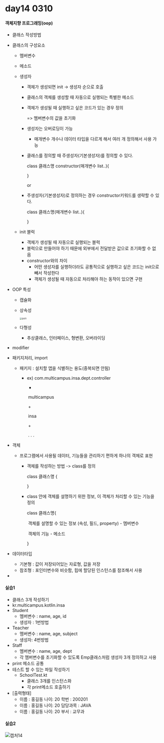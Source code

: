 # day14 0310

#### 객체지향 프로그래밍(oop)

* 클래스 작성방법

* 클래스의 구성요소

  * 멤버변수

  * 메소드

  * 생성자

    * 객체가 생성되면 init -> 생성자 순으로 호출

    * 클래스의 객체를 생성할 때 자동으로 실행되는 특별한 메소드

    * 객체가 생성될 때 실행하고 싶은 코드가 있는 경우 정의

      => 멤버변수의 값을 초기화

    * 생성자는 오버로딩이 가능

      * 매개변수 개수나 데이터 타입을 다르게 해서 여러 개 정의해서 사용 가능

    * 클래스를 정의할 때 주생성자(기본생성자)를 정의할 수 있다.

      class 클래스명 constructor(매개변수 list..){

      }

      or

    * 주생성자(기본생성자)로 정의하는 경우 constructor키워드를 생략할 수 있다.

      class 클래스명(매개변수 list..){

      }

  * init 블럭

    * 객체가 생성될 때 자동으로 실행되는 블럭
    * 블럭으로 만들어야 하기 때문에 외부에서 전달받은 값으로 초기화할 수 없음		
    * constructor와의 차이
      * 어떤 생성자를 실행하더라도 공통적으로 실행하고 싶은 코드는 init으로 빼서 작성한다 	
      * 객체가 생성될 때 자동으로 처리해야 하는 동작이 있으면 구현

* OOP 특성

  * 캡슐화

  * 상속성

    <img src="C:\Users\test\Desktop\TIL\IoT\캡처15.PNG" alt="캡처15" style="zoom:40%;" />

  * 다형성

    * 추상클래스, 인터페이스, 형변환, 오버라이딩

* modifier

* 패키지처리, import

  * 패키지 : 설치할 앱을 식별하는 용도(중복되면 안됨)

    * ex) com.multicampus.insa.dept.controller

      +

      ​	multicampus

      ​	+

      ​		insa

      ​		+

      ​			. . .

* 객체

  * 프로그램에서 사용될 데이터, 기능들을 관리하기 편하게 하나의 객체로 표현

    * 객체를 작성하는 방법 ->  class를 정의

      class 클래스명 {

      

      }

    * class 안에 객체를 설명하기 위한 정보, 이 객체가 처리할 수 있는 기능을 정의

      class 클래스명{

      ​	객체를 설명할 수 있는 정보 (속성, 필드, property) - 멤버변수

      ​	객체의 기능 - 메소드

      }

* 데이터타입
  * 기본형 : 값이 저장되어있는 자료형, 값을 저장
  * 참조형 : 포인터변수와 비슷함, 힙에 할당된 인스턴스를 참조해서 사용
* 











#### 실습1

* 클래스 3개 작성하기
* kr.multicampus.kotlin.insa
* Student
  * 멤버변수 :  name, age, id
  * 생성자 : 1번방법
* Teacher
  * 멤버변수 : name, age, subject
  * 생성자: 4번방법
* Staff
  * 멤버변수 : name, age, dept
  * 각 멤버변수를 초기화할 수 있도록 Emp클래스처럼 생성자 3개 정의하고 사용
* print 메소드 공통
* 테스트 할 수 있는 파일 작성하기
  * SchoolTest.kt
    * 클래스 3개를 인스턴스화
    * 각 print메소드 호출하기
* [출력형태]
  * 이름 : 홍길동 나이: 20 학번 : 200201
  * 이름 : 홍길동 나이: 20 담당과목 : JAVA
  * 이름 : 홍길동 나이: 20 부서 : 교무과



#### 실습2

![캡처14](C:\Users\test\Desktop\TIL\IoT\캡처14.PNG)